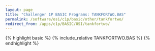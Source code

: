 ```yaml
---
layout: page
title: "Challenger 1P BASIC Programs: TANKFORTWO.BAS"
permalink: /software/osi/c1p/basic/other/tankfortwo/
redirect_from: /apps/c1p/BASIC/OSI/tankfortwo/
---
```


{% highlight basic %}
{% include_relative TANKFORTWO.BAS %}
{% endhighlight %}
